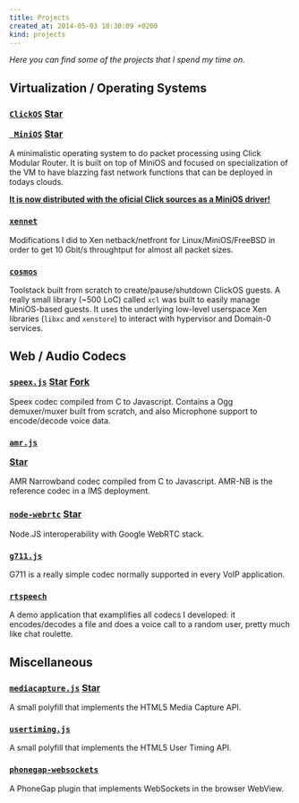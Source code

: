 ```yaml
---
title: Projects
created_at: 2014-05-03 18:30:09 +0200
kind: projects
---
```


*Here you can find some of the projects that I spend my time on.*

Virtualization / Operating Systems
----------------------------------

<h3 class="project">
<a href="https://github.com/cnplab/clickos"><code>ClickOS</code></a>
<a href="https://github.com/cnplab/clickos" class="github-button" data-icon="octicon-star"
  data-count-href="/cnplab/clickos/stargazers" data-count-api="/repos/cnplab/clickos#stargazers_count">Star</a>

<a href="https://github.com/cnplab/mini-os"><code>    MiniOS</code></a>
<a href="https://github.com/cnplab/mini-os" class="github-button" data-icon="octicon-star"
  data-count-href="/cnplab/mini-os/stargazers" data-count-api="/repos/cnplab/mini-os#stargazers_count">Star</a>

</h3>

A minimalistic operating system to do packet processing using
Click Modular Router. It is built on top of MiniOS and focused on specialization of the VM to have blazzing fast network functions that can be deployed in todays clouds. 
<p><b><u>It is now distributed with the oficial Click sources as a MiniOS driver!</u></b></p>

<h3 class="project">
<a href="https://github.com/cnplab/xennet"><code>xennet</code></a>
</h3>

Modifications I did to Xen netback/netfront for Linux/MiniOS/FreeBSD
in order to get 10 Gbit/s throughtput for almost all packet sizes.

<h3 class="project">
<a href="https://github.com/cnplab/cosmos"><code>cosmos</code></a>
</h3>

Toolstack built from scratch to create/pause/shutdown ClickOS guests. A really
small library (~500 LoC) called `xcl` was built to easily manage MiniOS-based guests. It uses the underlying low-level userspace Xen libraries (`libxc` and `xenstore`) to interact with hypervisor and Domain-0 services.


Web / Audio Codecs
------------------

<h3 class="project">
<a href="http://jpemartins.github.io/speex.js/"><code>speex.js</code></a>
<a href="https://github.com/jpemartins/speex.js" class="github-button" data-icon="octicon-star"
  data-count-href="/jpemartins/speex.js/stargazers" data-count-api="/repos/jpemartins/speex.js#stargazers_count">Star</a>
<a href="https://github.com/jpemartins/speex.js" class="github-button" data-icon="octicon-fork"
  data-count-href="/jpemartins/speex.js/forks" data-count-api="/repos/jpemartins/speex.js#forks_count">Fork</a>
</h3>

Speex codec compiled from C to Javascript. Contains a Ogg demuxer/muxer
built from scratch, and also Microphone support to encode/decode voice data.

<h3 class="project">

<a href="http://jpemartins.github.io/amr.js/"><code>amr.js</code></a>

<a href="https://github.com/jpemartins/amr.js" class="github-button" data-icon="octicon-star"
  data-count-href="/jpemartins/amr.js/stargazers" data-count-api="/repos/jpemartins/amr.js#stargazers_count">Star</a>
</h3>

AMR Narrowband codec compiled from C to Javascript. AMR-NB is the reference 
codec in a IMS deployment.

<h3 class="project">
<a href="https://github.com/jpemartins/node-webrtc"><code>node-webrtc</code></a>
<a href="https://github.com/jpemartins/node-webrtc" class="github-button" data-icon="octicon-star"
  data-count-href="/jpemartins/node-webrtc/stargazers" data-count-api="/repos/jpemartins/node-webrtc#stargazers_count">Star</a>

</h3>

Node.JS interoperability with Google WebRTC stack.

<h3 class="project"><a href="http://code.ua.pt/projects/g711-js"><code>g711.js</code></a></h3>

G711 is a really simple codec normally supported in every VoIP application.

<h3 class="project"><a href="http://code.ua.pt/projects/rtspeech"><code>rtspeech</code></a></h3>

A demo application that examplifies all codecs I developed: it encodes/decodes a file and does a voice call to a random user, pretty much like chat roulette.

Miscellaneous
-------------

<h3 class="project">
<a href="http://jpemartins.github.io/mediacapture.js"><code>mediacapture.js</code></a>
<a href="https://github.com/jpemartins/mediacapture.js" class="github-button" data-icon="octicon-star"
  data-count-href="/jpemartins/mediacapture.js/stargazers" data-count-api="/repos/jpemartins/mediacapture.js#stargazers_count">Star</a>
</h3>

A small polyfill that implements the HTML5 Media Capture API.

<h3 class="project"><a href="https://github.com/jpemartins/usertiming.js"><code>usertiming.js</code></a></h3>

A small polyfill that implements the HTML5 User Timing API.

<h3 class="project"><a href="https://github.com/jpemartins/phonegap-websockets"><code>phonegap-websockets</code></a></h3>

A PhoneGap plugin that implements WebSockets in the browser WebView. 

<script async defer id="github-bjs" src="https://buttons.github.io/buttons.js"></script>
